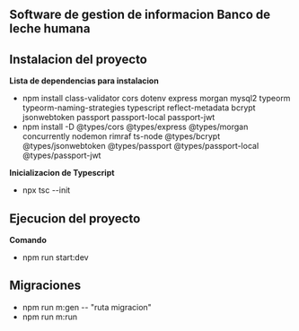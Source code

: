 ## Software de gestion de informacion Banco de leche humana

## Instalacion del proyecto

**Lista de dependencias para instalacion**

- npm install class-validator cors dotenv express morgan mysql2 typeorm typeorm-naming-strategies typescript reflect-metadata bcrypt jsonwebtoken passport passport-local passport-jwt
- npm install -D @types/cors @types/express @types/morgan concurrently nodemon rimraf ts-node @types/bcrypt @types/jsonwebtoken @types/passport @types/passport-local @types/passport-jwt

**Inicializacion de Typescript**

- npx tsc --init

## Ejecucion del proyecto

**Comando**

- npm run start:dev

## Migraciones

- npm run m:gen -- "ruta migracion"
- npm run m:run